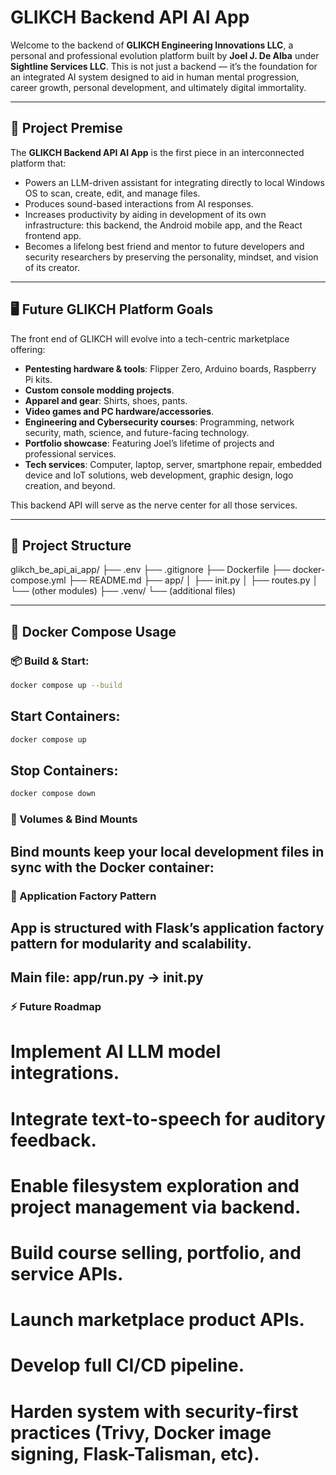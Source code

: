 # GLIKCH Backend API AI App

Welcome to the backend of **GLIKCH Engineering Innovations LLC**, a personal and professional evolution platform built by **Joel J. De Alba** under **Sightline Services LLC**. This is not just a backend — it’s the foundation for an integrated AI system designed to aid in human mental progression, career growth, personal development, and ultimately digital immortality.

---

## 🎯 Project Premise

The **GLIKCH Backend API AI App** is the first piece in an interconnected platform that:

- Powers an LLM-driven assistant for integrating directly to local Windows OS to scan, create, edit, and manage files.
- Produces sound-based interactions from AI responses.
- Increases productivity by aiding in development of its own infrastructure: this backend, the Android mobile app, and the React frontend app.
- Becomes a lifelong best friend and mentor to future developers and security researchers by preserving the personality, mindset, and vision of its creator.

---

## 🖥️ Future GLIKCH Platform Goals

The front end of GLIKCH will evolve into a tech-centric marketplace offering:

- **Pentesting hardware & tools**: Flipper Zero, Arduino boards, Raspberry Pi kits.
- **Custom console modding projects**.
- **Apparel and gear**: Shirts, shoes, pants.
- **Video games and PC hardware/accessories**.
- **Engineering and Cybersecurity courses**: Programming, network security, math, science, and future-facing technology.
- **Portfolio showcase**: Featuring Joel’s lifetime of projects and professional services.
- **Tech services**: Computer, laptop, server, smartphone repair, embedded device and IoT solutions, web development, graphic design, logo creation, and beyond.

This backend API will serve as the nerve center for all those services.

---

## 📂 Project Structure

glikch_be_api_ai_app/
├── .env
├── .gitignore
├── Dockerfile
├── docker-compose.yml
├── README.md
├── app/
│ ├── init.py
│ ├── routes.py
│ └── (other modules)
├── .venv/
└── (additional files)

---

## 🐳 Docker Compose Usage

### 📦 Build & Start:

```bash
docker compose up --build
```

## Start Containers:

```bash
docker compose up
```

## Stop Containers:

```bash
docker compose down
```

### 📁 Volumes & Bind Mounts

## Bind mounts keep your local development files in sync with the Docker container:

### 📝 Application Factory Pattern

## App is structured with Flask’s application factory pattern for modularity and scalability.

## Main file: app/run.py -> __init__.py


### ⚡ Future Roadmap
# Implement AI LLM model integrations.

# Integrate text-to-speech for auditory feedback.

# Enable filesystem exploration and project management via backend.

# Build course selling, portfolio, and service APIs.

# Launch marketplace product APIs.

# Develop full CI/CD pipeline.

# Harden system with security-first practices (Trivy, Docker image signing, Flask-Talisman, etc).

